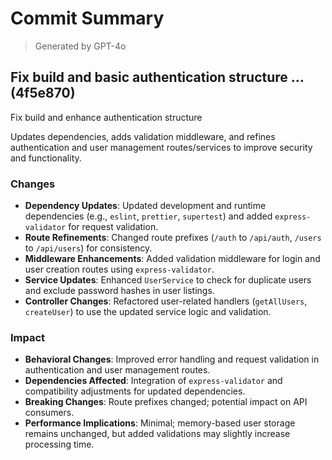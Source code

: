# Commit Summary

> Generated by GPT-4o

## Fix build and basic authentication structure … (4f5e870)

Fix build and enhance authentication structure

Updates dependencies, adds validation middleware, and refines authentication and user management routes/services to improve security and functionality.

### Changes
- **Dependency Updates**: Updated development and runtime dependencies (e.g., `eslint`, `prettier`, `supertest`) and added `express-validator` for request validation.
- **Route Refinements**: Changed route prefixes (`/auth` to `/api/auth`, `/users` to `/api/users`) for consistency.
- **Middleware Enhancements**: Added validation middleware for login and user creation routes using `express-validator`.
- **Service Updates**: Enhanced `UserService` to check for duplicate users and exclude password hashes in user listings.
- **Controller Changes**: Refactored user-related handlers (`getAllUsers`, `createUser`) to use the updated service logic and validation.

### Impact
- **Behavioral Changes**: Improved error handling and request validation in authentication and user management routes.
- **Dependencies Affected**: Integration of `express-validator` and compatibility adjustments for updated dependencies.
- **Breaking Changes**: Route prefixes changed; potential impact on API consumers.
- **Performance Implications**: Minimal; memory-based user storage remains unchanged, but added validations may slightly increase processing time.